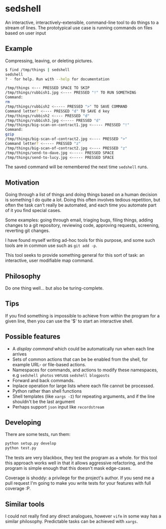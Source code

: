 # sedshell

An interactive, interactively-extensible, command-line tool to do things to a stream of lines. The prototypical use case is running commands on files based on user input

## Example

Compressing, leaving, or deleting pictures.

```bash
$ find /tmp/things | sedshell
sedshell
? - for help. Run with --help for documentation

/tmp/things <--- PRESSED SPACE TO SKIP
/tmp/things/rubbish1.jpg <---- PRESSED "!" TO RUN SOMETHING
Command:
rm
/tmp/things/rubbish2 <----- PRESSED ">" TO SAVE COMMAND
Command letter? <---- PRESSED "d" TO SAVE d key
/tmp/things/rubbish2 <---- PRESSED "d"
/tmp/things/rubbish3.jpg <----- PRESSED "d"
/tmp/things/big-scan-on-contract1.jpg <----- PRESSED "!"
Command:
gzip
/tmp/things/big-scan-of-contract2.jpg <---- PRESSED ">"
Command letter? <----- PRESSED "z"
/tmp/things/big-scan-of-contract2.jpg <---- PRESSED "z"
/tmp/things/send-to-dave.jpg <----- PRESSED SPACE
/tmp/things/send-to-lucy.jpg <----- PRESSED SPACE
```

The saved command will be remembered the next time `sedshell` runs.

## Motivation

Going through a list of things and doing things based on a human decision is something I do quite a lot. Doing this often involves tedious repetition, but often the task can't really be automated, and each time you automate part of it you find special cases.

Some examples: going through email, triaging bugs, filing things, adding changes to a git repository, reviewing code, approving requests, screening, reverting git changes.

I have found myself writing ad-hoc tools for this purpose, and some such tools are in common use such as `git add -p`.

This tool seeks to provide something general for this sort of task: an interactive, user modifiable map command.

## Philosophy

Do one thing well... but also be turing-complete.

## Tips

If you find something is impossible to achieve from within the program for a given line, then you can use the '$' to start an interactive shell.

## Possible features

* A *display command* which could be automatically run when each line arrives
* Sets of common actions that can be be enabled from the shell, for example URL- or file-based actions.
* Namespaces for commands, and actions to modify these namespaces, e.g `sedshell photos` veruss `sedshell blogposts`
* Forward and back commands.
* Inplace operation for large lists where each file cannot be processed.
* Python rather than shell functions
* Shell templates (like `xargs -I`) for repeating arguments, and if the line shouldn't be the last argument
* Perhaps support `json` input like `recordstream`

## Developing

There are some tests, run them:

```bash
python setup.py develop
python test.py
```

The tests are very blackbox, they test the program as a whole. for this tool this approach works well in that it allows aggressive refactoring, and the program is simple enough that this doesn't mask edge-cases.

Coverage is shoddy: a privilege for the project's author. If you send me a pull request I'm going to make you write tests for your features with full coverage :P.

## Similar tools

I could not really find any direct analogues, however `vifm` in some way has a similar philosophy. Predictable tasks can be achieved with `xargs`.
